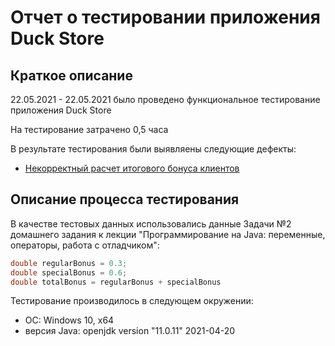 # Отчет о тестировании приложения Duck Store

## Краткое описание

22.05.2021 - 22.05.2021 было проведено функциональное тестирование приложения Duck Store

На тестирование затрачено 0,5 часа

В результате тестирования были выявляены следующие дефекты:
* [Некорректный расчет итогового бонуса клиентов](https://github.com/FingRinger/Precision/issues/1#issue-898837106)

## Описание процесса тестирования


В качестве тестовых данных использовались данные Задачи №2 домашнего задания к лекции "Программирование на Java: переменные, операторы, работа с отладчиком":
```java
double regularBonus = 0.3;
double specialBonus = 0.6;
double totalBonus = regularBonus + specialBonus
```
Тестирование производилось в следующем окружении: 
* ОС: Windows 10, x64
* версия Java: openjdk version "11.0.11" 2021-04-20